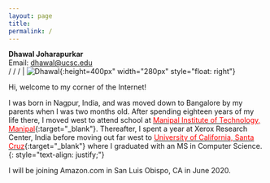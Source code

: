 ```yaml
---
layout: page
title:
permalink: /
---
```


<head>
	<!-- Place your kit's code here -->
	<script src="https://kit.fontawesome.com/d06797ceaa.js" crossorigin="anonymous"></script>
</head>

**Dhawal Joharapurkar** <br> <!-- SDEI <br>  -->    Email: <a href="mailto: dhawal@ucsc.edu">dhawal@ucsc.edu</a><br> <a href="https://github.com/dhawaljoh" target="_blank"><i class="fab fa-github" href="#"></i></a> / <a href="https://www.linkedin.com/in/dhawaljoh/" target="_blank"><i class="fab fa-linkedin" href="#"></i></a> / <a href="https://www.facebook.com/dhawaljoh" target="_blank"><i class="fab fa-facebook" href="#"></i></a> / <a href="https://twitter.com/dhawaljoh" target="_blank"><i class="fab fa-twitter" href="#"></i></a> | ![Dhawal](/assets/images/me.jpeg){:height=400px" width="280px" style="float: right"}



Hi, welcome to my corner of the Internet!


I was born in Nagpur, India, and was moved down to Bangalore by my parents when I was two months old. After spending eighteen years of my life there, I moved west to attend school at [<span style="color: red">Manipal Institute of Technology, Manipal</span>](https://manipal.edu/mit/department-faculty/department-list/computer-science-and-engineering.html){:target="_blank"}. Thereafter, I spent a year at Xerox Research Center, India before moving out far west to [<span style="color: red">University of California, Santa Cruz</span>](https://www.soe.ucsc.edu/departments/computer-science-and-engineering){:target="_blank"} where I graduated with an MS in Computer Science.
{: style="text-align: justify;"} 


I will be joining Amazon.com in San Luis Obispo, CA in June 2020.
